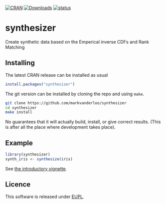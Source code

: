 [![CRAN](http://www.r-pkg.org/badges/version/synthesizer)](http://cran.r-project.org/package=synthesizer/)
[![Downloads](https://cranlogs.r-pkg.org/badges/synthesizer)](http://cran.r-project.org/package=synthesizer/)
[![status](https://tinyverse.netlify.app/badge/synthesizer)](https://CRAN.R-project.org/package=synthesizer)



# synthesizer

Create synthetic data based on the Emperical inverse CDFs and Rank Matching

## Installing

The latest CRAN release can be installed as usual
```r
install.packages("synthesizer")
```

The git version can be installed by cloning the repo and using `make`.

```bash
git clone https://github.com/markvanderloo/synthesizer
cd synthesizer
make install
```

No guarantees that it will actually build, install, or give correct results.
(This is after all the place where development takes place).


## Example

```r
library(synthesizer)
synth_iris <- synthesize(iris)
```


See [the introductory vignette](https://cran.r-project.org/web/packages/synthesizer/vignettes/introduction.html).


## Licence

This software is released under [EUPL](https://commission.europa.eu/content/european-union-public-licence_en).



